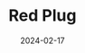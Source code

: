 ---
date: 2024-02-17
title: 'Red Plug'
description: 'Red Plug es una consultora de desarrollo web a la medida'
image: '/images/content/projects/redplug.png'
link: 'https://redplug.com.mx'
---